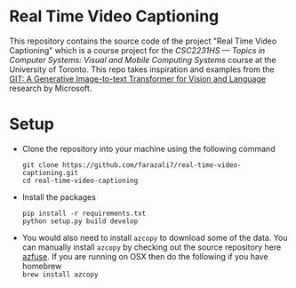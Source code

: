 # Real Time Video Captioning
This repository contains the source code of the project "Real Time Video Captioning" which is a course project for the _CSC2231HS — Topics in Computer Systems: Visual and Mobile Computing Systems_ course at the University of Toronto. This repo takes inspiration and examples from the 
[GIT: A Generative Image-to-text Transformer for Vision and Language](https://arxiv.org/abs/2205.14100) research by Microsoft.

# Setup
- Clone the repository into your machine using the following command  
  ```shell
  git clone https://github.com/farazali7/real-time-video-captioning.git
  cd real-time-video-captioning
  ```

- Install the packages  
  ```shell
  pip install -r requirements.txt
  python setup.py build develop
  ```

- You would also need to install `azcopy` to download some of the data. You can manually install `azcopy` by checking out the source repository here [azfuse](https://github.com/microsoft/azfuse). If you are running on OSX then do the following if you have homebrew    
`brew install azcopy`